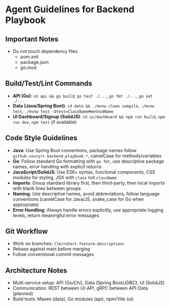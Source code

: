 # Agent Guidelines for Backend Playbook

## Important Notes
- Do not touch dependency files.
  - pom.xml
  - package.json
  - go.mod


## Build/Test/Lint Commands
- **API (Go)**: `cd api && go build`, `go test ./...`, `go fmt ./...`, `go vet ./...`
- **Data (Java/Spring Boot)**: `cd data && ./mvnw clean compile`, `./mvnw test`, `./mvnw test -Dtest=ClassName#methodName`
- **UI Dashboard/Signup (SolidJS)**: `cd ui/dashboard && npm run build`, `npm run dev`, `npm test` (if available)

## Code Style Guidelines
- **Java**: Use Spring Boot conventions, package names follow `github.couryrr.backend.playbook.*`, camelCase for methods/variables
- **Go**: Follow standard Go formatting with `go fmt`, use descriptive package names, error handling with explicit returns
- **JavaScript/SolidJS**: Use ES6+ syntax, functional components, CSS modules for styling, JSX with `class` not `className`
- **Imports**: Group standard library first, then third-party, then local imports with blank lines between groups
- **Naming**: Use descriptive names, avoid abbreviations, follow language conventions (camelCase for Java/JS, snake_case for Go when appropriate)
- **Error Handling**: Always handle errors explicitly, use appropriate logging levels, return meaningful error messages

## Git Workflow
- Work on branches: `llm/<short-feature-description>`
- Rebase against main before merging
- Follow conventional commit messages

## Architecture Notes
- Multi-service setup: API (Go/Chi), Data (Spring Boot/JDBC), UI (SolidJS)
- Communication: REST between UI-API, gRPC between API-Data (planned)
- Build tools: Maven (data), Go modules (api), npm/Vite (ui)
